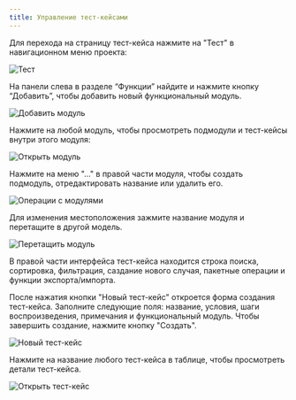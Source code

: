 ```yaml
---
title: Управление тест-кейсами
---
```


Для перехода на страницу тест-кейса нажмите на "Тест" в навигационном меню проекта:

![Тест](/img/enterprise/project/project-nav-tests.png)

На панели слева в разделе “Функции” найдите и нажмите кнопку “Добавить”, чтобы добавить новый функциональный модуль. 

![Добавить модуль](/img/enterprise/project/project-tests-new-module.png)

Нажмите на любой модуль, чтобы просмотреть подмодули и тест-кейсы внутри этого модуля:

![Открыть модуль](/img/enterprise/project/project-tests-open-module.png)

Нажмите на меню "..." в правой части модуля, чтобы создать подмодуль, отредактировать название или удалить его.

![Операции с модулями](/img/enterprise/project/project-tests-module-dropdown.png)

Для изменения местоположения зажмите название модуля и перетащите в другой модель.

![Перетащить модуль](/img/enterprise/project/project-tests-module-drag.gif)

В правой части интерфейса тест-кейса находится строка поиска, сортировка, фильтрация, саздание нового случая, пакетные операции и функции экспорта/импорта.

После нажатия кнопки "Новый тест-кейс" откроется форма создания тест-кейса. Заполните следующие поля: название, условия, шаги воспроизведения, примечания и функциональный модуль. Чтобы завершить создание, нажмите кнопку "Создать".

![Новый тест-кейс](/img/enterprise/project/project-tests-new-case.png)

Нажмите на название любого тест-кейса в таблице, чтобы просмотреть детали тест-кейса.

![Открыть тест-кейс](/img/enterprise/project/project-tests-open-case.png)